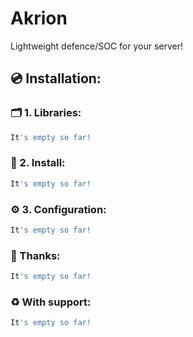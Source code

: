 # Akrion
Lightweight defence/SOC for your server!


## 💿 Installation:
### 🗂️ 1. Libraries:
```bash
It's empty so far!
```

### 💾 2. Install:
```bash
It's empty so far!
```

### ⚙️ 3. Configuration:
```bash
It's empty so far!
```

### 📌 Thanks:
```bash
It's empty so far!
```

### ♻️ With support:
```bash
It's empty so far!
```
